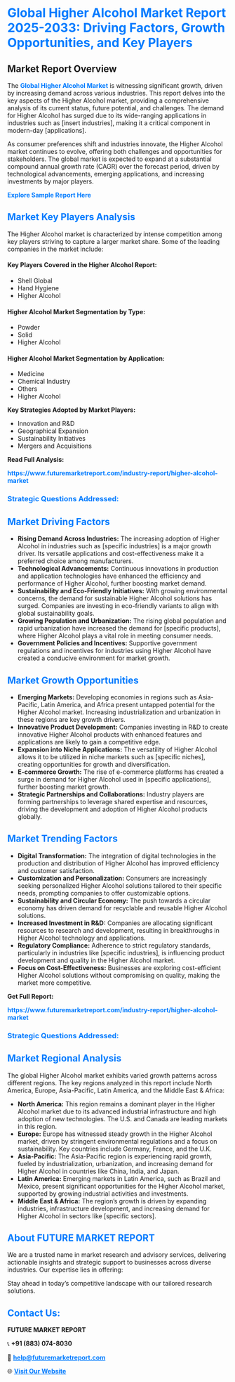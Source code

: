 <h1 style="color: #007BFF;">Global Higher Alcohol Market Report 2025-2033: Driving Factors, Growth Opportunities, and Key Players</h1>

<section id="overview">
<h2>Market Report Overview</h2>
<p>The <a href="https://www.futuremarketreport.com/industry-report/higher-alcohol-market" style="color: #007BFF; text-decoration: none;"><strong>Global Higher Alcohol Market</strong></a> is witnessing significant growth, driven by increasing demand across various industries. This report delves into the key aspects of the Higher Alcohol market, providing a comprehensive analysis of its current status, future potential, and challenges. The demand for Higher Alcohol has surged due to its wide-ranging applications in industries such as [insert industries], making it a critical component in modern-day [applications].</p>
<p>As consumer preferences shift and industries innovate, the Higher Alcohol market continues to evolve, offering both challenges and opportunities for stakeholders. The global market is expected to expand at a substantial compound annual growth rate (CAGR) over the forecast period, driven by technological advancements, emerging applications, and increasing investments by major players.</p>
</section>

<section id="overview">
<p><a href="https://www.futuremarketreport.com/request-sample/reportId=98854" style="color: #007BFF; text-decoration: none;"><strong>Explore Sample Report Here</strong></a></p>
</section>

<section id="key-players">
<h2 style="color: #007BFF;">Market Key Players Analysis</h2>
<p>The Higher Alcohol market is characterized by intense competition among key players striving to capture a larger market share. Some of the leading companies in the market include:</p>
<h4>Key Players Covered in the Higher Alcohol Report:</h4>
<ul><li>Shell Global</li><li>Hand Hygiene</li><li>Higher Alcohol</li></ul>
<h4>Higher Alcohol Market Segmentation by Type:</h4>
<ul><li>Powder</li><li>Solid</li><li>Higher Alcohol</li></ul>

<h4>Higher Alcohol Market Segmentation by Application:</h4>
<ul><li>Medicine</li><li>Chemical Industry</li><li>Others</li><li>Higher Alcohol</li></ul>
<p><strong>Key Strategies Adopted by Market Players:</strong></p>
<ul>
<li>Innovation and R&D</li>
<li>Geographical Expansion</li>
<li>Sustainability Initiatives</li>
<li>Mergers and Acquisitions</li>
</ul>
</section>

<section>
<p><strong>Read Full Analysis: </strong></p><a href="https://www.futuremarketreport.com/industry-report/higher-alcohol-market" style="color: #007BFF; text-decoration: none;"><strong>https://www.futuremarketreport.com/industry-report/higher-alcohol-market</strong></a>
<h3 style="color: #007BFF;">Strategic Questions Addressed:</h3>
</section>

<section id="driving-factors">
<h2 style="color: #007BFF;">Market Driving Factors</h2>
<ul>
<li><strong>Rising Demand Across Industries:</strong> The increasing adoption of Higher Alcohol in industries such as [specific industries] is a major growth driver. Its versatile applications and cost-effectiveness make it a preferred choice among manufacturers.</li>
<li><strong>Technological Advancements:</strong> Continuous innovations in production and application technologies have enhanced the efficiency and performance of Higher Alcohol, further boosting market demand.</li>
<li><strong>Sustainability and Eco-Friendly Initiatives:</strong> With growing environmental concerns, the demand for sustainable Higher Alcohol solutions has surged. Companies are investing in eco-friendly variants to align with global sustainability goals.</li>
<li><strong>Growing Population and Urbanization:</strong> The rising global population and rapid urbanization have increased the demand for [specific products], where Higher Alcohol plays a vital role in meeting consumer needs.</li>
<li><strong>Government Policies and Incentives:</strong> Supportive government regulations and incentives for industries using Higher Alcohol have created a conducive environment for market growth.</li>
</ul>
</section>

<section id="growth-opportunities">
<h2 style="color: #007BFF;">Market Growth Opportunities</h2>
<ul>
<li><strong>Emerging Markets:</strong> Developing economies in regions such as Asia-Pacific, Latin America, and Africa present untapped potential for the Higher Alcohol market. Increasing industrialization and urbanization in these regions are key growth drivers.</li>
<li><strong>Innovative Product Development:</strong> Companies investing in R&D to create innovative Higher Alcohol products with enhanced features and applications are likely to gain a competitive edge.</li>
<li><strong>Expansion into Niche Applications:</strong> The versatility of Higher Alcohol allows it to be utilized in niche markets such as [specific niches], creating opportunities for growth and diversification.</li>
<li><strong>E-commerce Growth:</strong> The rise of e-commerce platforms has created a surge in demand for Higher Alcohol used in [specific applications], further boosting market growth.</li>
<li><strong>Strategic Partnerships and Collaborations:</strong> Industry players are forming partnerships to leverage shared expertise and resources, driving the development and adoption of Higher Alcohol products globally.</li>
</ul>
</section>

<section id="trending-factors">
<h2 style="color: #007BFF;">Market Trending Factors</h2>
<ul>
<li><strong>Digital Transformation:</strong> The integration of digital technologies in the production and distribution of Higher Alcohol has improved efficiency and customer satisfaction.</li>
<li><strong>Customization and Personalization:</strong> Consumers are increasingly seeking personalized Higher Alcohol solutions tailored to their specific needs, prompting companies to offer customizable options.</li>
<li><strong>Sustainability and Circular Economy:</strong> The push towards a circular economy has driven demand for recyclable and reusable Higher Alcohol solutions.</li>
<li><strong>Increased Investment in R&D:</strong> Companies are allocating significant resources to research and development, resulting in breakthroughs in Higher Alcohol technology and applications.</li>
<li><strong>Regulatory Compliance:</strong> Adherence to strict regulatory standards, particularly in industries like [specific industries], is influencing product development and quality in the Higher Alcohol market.</li>
<li><strong>Focus on Cost-Effectiveness:</strong> Businesses are exploring cost-efficient Higher Alcohol solutions without compromising on quality, making the market more competitive.</li>
</ul>
</section>

<section>
<p><strong>Get Full Report: </strong></p><a href="https://www.futuremarketreport.com/industry-report/higher-alcohol-market" style="color: #007BFF; text-decoration: none;"><strong>https://www.futuremarketreport.com/industry-report/higher-alcohol-market</strong></a>
<h3 style="color: #007BFF;">Strategic Questions Addressed:</h3>
</section>


<section id="regional-analysis">
<h2 style="color: #007BFF;">Market Regional Analysis</h2>
<p>The global Higher Alcohol market exhibits varied growth patterns across different regions. The key regions analyzed in this report include North America, Europe, Asia-Pacific, Latin America, and the Middle East & Africa:</p>
<ul>
<li><strong>North America:</strong> This region remains a dominant player in the Higher Alcohol market due to its advanced industrial infrastructure and high adoption of new technologies. The U.S. and Canada are leading markets in this region.</li>
<li><strong>Europe:</strong> Europe has witnessed steady growth in the Higher Alcohol market, driven by stringent environmental regulations and a focus on sustainability. Key countries include Germany, France, and the U.K.</li>
<li><strong>Asia-Pacific:</strong> The Asia-Pacific region is experiencing rapid growth, fueled by industrialization, urbanization, and increasing demand for Higher Alcohol in countries like China, India, and Japan.</li>
<li><strong>Latin America:</strong> Emerging markets in Latin America, such as Brazil and Mexico, present significant opportunities for the Higher Alcohol market, supported by growing industrial activities and investments.</li>
<li><strong>Middle East & Africa:</strong> The region’s growth is driven by expanding industries, infrastructure development, and increasing demand for Higher Alcohol in sectors like [specific sectors].</li>
</ul>
</section>

<footer>
<h2 style="color: #007BFF;">About FUTURE MARKET REPORT</h2>
<p>We are a trusted name in market research and advisory services, delivering actionable insights and strategic support to businesses across diverse industries. Our expertise lies in offering:</p>

<p>Stay ahead in today’s competitive landscape with our tailored research solutions.</p>

<h2 style="color: #007BFF;">Contact Us:</h2>
<p><strong>FUTURE MARKET REPORT</strong></p>
<p>📞 <strong>+91 (883) 074-8030</strong></p>
<p>📧 <strong><a href="mailto:help@futuremarketreport.com" style="color: #007BFF;">help@futuremarketreport.com</a></strong></p>
<p>🌐 <strong><a href="https://www.futuremarketreport.com/" style="color: #007BFF;">Visit Our Website</a></strong></p>
</footer>